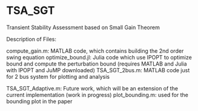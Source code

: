 # TSA_SGT
Transient Stability Assessment based on Small Gain Theorem

Description of Files:

compute_gain.m: MATLAB code, which contains building the 2nd order swing equation 
optimize_bound.jl: Julia code which use IPOPT to optimize bound and compute the perturbation bound (requires MATLAB and Julia with IPOPT and JuMP downloaded)
TSA_SGT_2bus.m: MATLAB code just for 2 bus system for plotting and analysis

TSA_SGT_Adaptive.m: Future work, which will be an extension of the current implementation (work in progress)
plot_bounding.m: used for the bounding plot in the paper
